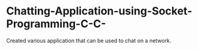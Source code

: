 Chatting-Application-using-Socket-Programming-C-C-
==================================================

Created various application that can be used to chat on a network.
